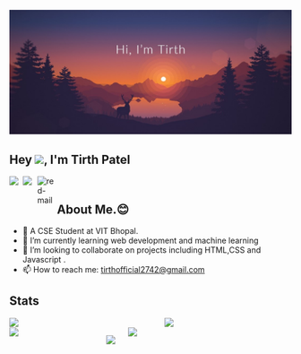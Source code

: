 <p align="center">
  <img src="img.jpg">
</p>




## Hey <img src="https://github.com/TheDudeThatCode/TheDudeThatCode/blob/master/Assets/Hi.gif" width="35" >, I'm Tirth Patel


<a href="https://www.linkedin.com/in/tirth-patel-b81920249/">
  <img align="left" width="24px" src="https://raw.githubusercontent.com/peterthehan/peterthehan/master/assets/linkedin.svg"  />
</a>
<a href="https://twitter.com/TirthPa18786058?s=09">
  <img align="left" width="26px" src="https://raw.githubusercontent.com/peterthehan/peterthehan/master/assets/twitter.svg" />
</a>

<a href="mailto:tirthofficial2742@gmail.com"><img align="left" width="35px" src="https://i.ibb.co/827XzWZ/red-mail.png" alt="red-mail" border="0"></a>
<br>

## About Me.😊
- 🔭 A CSE Student at VIT Bhopal.
- 🌱 I’m currently learning web development and machine learning
- 👯 I’m looking to collaborate on projects including HTML,CSS and Javascript .
- 📫 How to reach me: tirthofficial2742@gmail.com


## Stats
 <p align="center">
 <img src="https://github-readme-streak-stats.herokuapp.com/?user=Tirth2742&theme=dark" width="45%" align="left"/>
 <img src="https://github-readme-stats.vercel.app/api?username=Tirth2742&theme=dark&count_private=true&include_all_commits=true&show_icons=true&custom_title=%23%20GitHub%20Stats%20%E2%9C%85" width="45%" align="right"/>
  <br/>
  <img src="https://github-readme-stats.vercel.app/api/top-langs/?username=Tirth2742&theme=dark&layout=compact&langs_count=10&custom_title=%23%20Most%20Used%20Languages%20%F0%9F%91%A8%F0%9F%8F%BD%E2%80%8D%F0%9F%92%BB" align="left" width="30%"/>
  <img src="https://github-profile-summary-cards.vercel.app/api/cards/profile-details?username=Tirth2742&theme=moonlight" width="58%" align="right" />
 <!--
  <img src="https://github-profile-trophy.vercel.app/?username=divyanshu1810&row=1(https://github.com/divyanshu1810/github-profile-trophy)" />
-->
<p/>



<p align="center">
  <img src="https://capsule-render.vercel.app/api?type=waving&color=gradient&height=80&section=footer"/>
</p>
